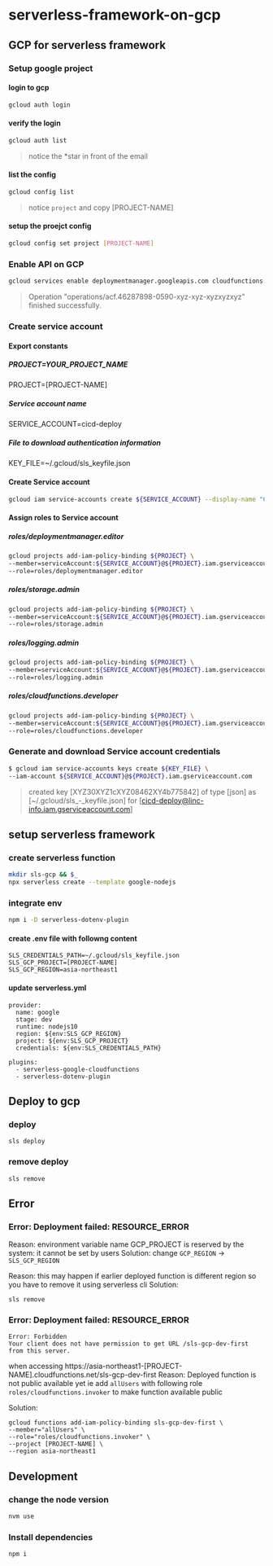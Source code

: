 # serverless-framework-on-gcp

## GCP for serverless framework

### Setup google project

#### login to gcp
```sh
gcloud auth login
```

#### verify the login 
```sh
gcloud auth list 
```
> notice the *star in front of the email

#### list the config
```sh
gcloud config list
```
> notice `project` and copy [PROJECT-NAME]

#### setup the proejct config
```sh
gcloud config set project [PROJECT-NAME]
```

### Enable API on GCP 
```sh
gcloud services enable deploymentmanager.googleapis.com cloudfunctions.googleapis.com storage-component.googleapis.com logging.googleapis.com
```
> Operation "operations/acf.46287898-0590-xyz-xyz-xyzxyzxyz" finished successfully.


### Create service account

#### Export constants
##### PROJECT=YOUR_PROJECT_NAME
PROJECT=[PROJECT-NAME]

##### Service account name
SERVICE_ACCOUNT=cicd-deploy

##### File to download authentication information 
KEY_FILE=~/.gcloud/sls_keyfile.json

#### Create Service account
```sh
gcloud iam service-accounts create ${SERVICE_ACCOUNT} --display-name "Cloud Functions deployment account for Serverless Framework"
```

#### Assign roles to Service account
##### roles/deploymentmanager.editor
```sh
gcloud projects add-iam-policy-binding ${PROJECT} \
--member=serviceAccount:${SERVICE_ACCOUNT}@${PROJECT}.iam.gserviceaccount.com \
--role=roles/deploymentmanager.editor
```

##### roles/storage.admin
```sh
gcloud projects add-iam-policy-binding ${PROJECT} \
--member=serviceAccount:${SERVICE_ACCOUNT}@${PROJECT}.iam.gserviceaccount.com \
--role=roles/storage.admin
```
##### roles/logging.admin
```sh
gcloud projects add-iam-policy-binding ${PROJECT} \
--member=serviceAccount:${SERVICE_ACCOUNT}@${PROJECT}.iam.gserviceaccount.com \
--role=roles/logging.admin
```

##### roles/cloudfunctions.developer
```sh
gcloud projects add-iam-policy-binding ${PROJECT} \
--member=serviceAccount:${SERVICE_ACCOUNT}@${PROJECT}.iam.gserviceaccount.com \
--role=roles/cloudfunctions.developer
```


### Generate and download Service account credentials
```sh
$ gcloud iam service-accounts keys create ${KEY_FILE} \
--iam-account ${SERVICE_ACCOUNT}@${PROJECT}.iam.gserviceaccount.com
```

> created key [XYZ30XYZ1cXYZ08462XY4b775842] of type [json] as [~/.gcloud/sls_-_keyfile.json] for [cicd-deploy@linc-info.iam.gserviceaccount.com]


## setup serverless framework

### create serverless function
```sh
mkdir sls-gcp && $_
npx serverless create --template google-nodejs
```

### integrate env
```sh
npm i -D serverless-dotenv-plugin
```
#### create .env file with followng content
```
SLS_CREDENTIALS_PATH=~/.gcloud/sls_keyfile.json 
SLS_GCP_PROJECT=[PROJECT-NAME]
SLS_GCP_REGION=asia-northeast1
```

#### update serverless.yml 
```
provider:
  name: google
  stage: dev
  runtime: nodejs10
  region: ${env:SLS_GCP_REGION}
  project: ${env:SLS_GCP_PROJECT}
  credentials: ${env:SLS_CREDENTIALS_PATH}

plugins:
  - serverless-google-cloudfunctions
  - serverless-dotenv-plugin
```

## Deploy to gcp
### deploy
```
sls deploy
```

### remove deploy
```
sls remove
```


## Error 

### Error: Deployment failed: RESOURCE_ERROR
Reason: environment variable name GCP_PROJECT is reserved by the system: it cannot be set by users
Solution: change `GCP_REGION` -> `SLS_GCP_REGION`

Reason: this may happen if earlier deployed function is different region so you have to remove it using serverless cli
Solution:
```
sls remove
```

### Error: Deployment failed: RESOURCE_ERROR

```
Error: Forbidden
Your client does not have permission to get URL /sls-gcp-dev-first from this server.
```
when accessing https://asia-northeast1-[PROJECT-NAME].cloudfunctions.net/sls-gcp-dev-first
Reason: Deployed function is not public available yet ie add `allUsers` with following role `roles/cloudfunctions.invoker` to make function available public

Solution:
```
gcloud functions add-iam-policy-binding sls-gcp-dev-first \
--member="allUsers" \
--role="roles/cloudfunctions.invoker" \
--project [PROJECT-NAME] \
--region asia-northeast1
```


## Development

### change the node version 
```sh
nvm use
```
### Install dependencies 
```sh
npm i
```

